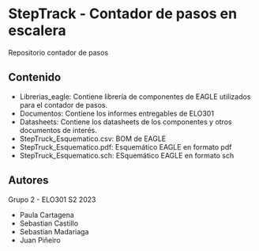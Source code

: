 # StepTrack - Contador de pasos en escalera
Repositorio contador de pasos 
## Contenido
- Librerias_eagle: Contiene librería de componentes de EAGLE utilizados para el contador de pasos.
- Documentos: Contiene los informes entregables de ELO301
- Datasheets: Contiene los datasheets de los componentes y otros documentos de interés.
- StepTruck_Esquematico.csv: BOM de EAGLE
- StepTruck_Esquematico.pdf: Esquemático EAGLE en formato pdf
- StepTruck_Esquematico.sch: ESquemático EAGLE en formato sch

## Autores
Grupo 2 - ELO301 S2 2023
- Paula Cartagena
- Sebastian Castillo
- Sebastian Madariaga
- Juan Piñeiro
